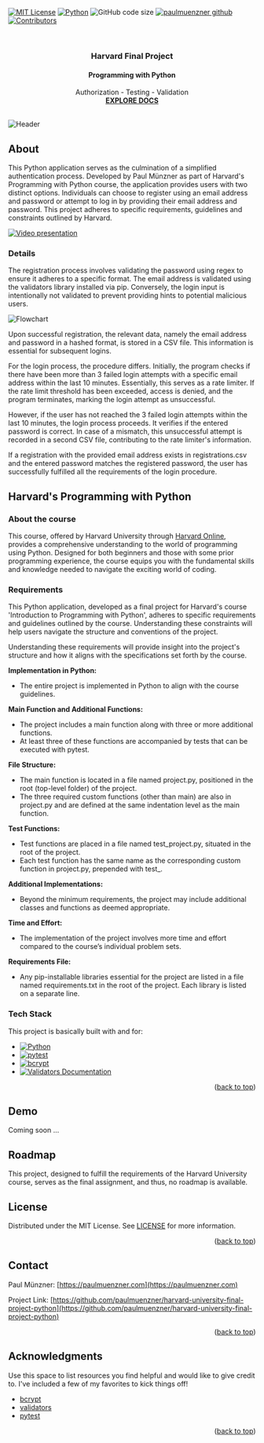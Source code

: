 <a name="readme-top"></a>



[![MIT License][license-shield]][license-url]
[![Python](https://img.shields.io/badge/Python-3.11.3-3776AB?logo=python&logoColor=white)](https://www.python.org/)
![GitHub code size](https://img.shields.io/github/languages/code-size/paulmuenzner/harvard-university-final-project-python) 
[![paulmuenzner github][github-shield]][github-url] 
[![Contributors][contributors-shield]][contributors-url]


<!-- PROJECT LOGO -->
<br />
<div align="center">
  <h3 align="center">Harvard Final Project</h3>
  <h4 align="center">Programming with Python</h4>

  <p align="center">
    Authorization - Testing - Validation
    <br />
    <a href="#about"><strong>EXPLORE DOCS</strong></a>
    <br />
    <br />
  </p>
</div>

![Header](assets/harvard-python-final-project-paul-muenzner.png)


<!-- ABOUT THE FINAL PROJECT -->
## About

This Python application serves as the culmination of a simplified authentication process. Developed by Paul Münzner as part of Harvard's Programming with Python course, the application provides users with two distinct options. Individuals can choose to register using an email address and password or attempt to log in by providing their email address and password. This project adheres to specific requirements, guidelines and constraints outlined by Harvard.

[![Video presentation](https://img.youtube.com/vi/gy8zwpGeDAU/0.jpg)](https://www.youtube.com/watch?v=gy8zwpGeDAU)


### Details
The registration process involves validating the password using regex to ensure it adheres to a specific format. The email address is validated using the validators library installed via pip. Conversely, the login input is intentionally not validated to prevent providing hints to potential malicious users.

![Flowchart](assets/cs50-flowchart-paul-muenzner.png)

Upon successful registration, the relevant data, namely the email address and password in a hashed format, is stored in a CSV file. This information is essential for subsequent logins.

For the login process, the procedure differs. Initially, the program checks if there have been more than 3 failed login attempts with a specific email address within the last 10 minutes. Essentially, this serves as a rate limiter. If the rate limit threshold has been exceeded, access is denied, and the program terminates, marking the login attempt as unsuccessful.

However, if the user has not reached the 3 failed login attempts within the last 10 minutes, the login process proceeds. It verifies if the entered password is correct. In case of a mismatch, this unsuccessful attempt is recorded in a second CSV file, contributing to the rate limiter's information.

If a registration with the provided email address exists in registrations.csv and the entered password matches the registered password, the user has successfully fulfilled all the requirements of the login procedure.

## Harvard's Programming with Python

### About the course

This course, offered by Harvard University through [Harvard Online](https://www.harvardonline.harvard.edu/course/cs50s-introduction-programming-python), provides a comprehensive understanding to the world of programming using Python. Designed for both beginners and those with some prior programming experience, the course equips you with the fundamental skills and knowledge needed to navigate the exciting world of coding.


### Requirements

This Python application, developed as a final project for Harvard's course 'Introduction to Programming with Python', adheres to specific requirements and guidelines outlined by the course. Understanding these constraints will help users navigate the structure and conventions of the project. 

Understanding these requirements will provide insight into the project's structure and how it aligns with the specifications set forth by the course.

**Implementation in Python:**
-   The entire project is implemented in Python to align with the course guidelines.

**Main Function and Additional Functions:**
-   The project includes a main function along with three or more additional functions.
-   At least three of these functions are accompanied by tests that can be executed with pytest.

**File Structure:**
-   The main function is located in a file named project.py, positioned in the root (top-level folder) of the project.
-   The three required custom functions (other than main) are also in project.py and are defined at the same indentation level as the main function.

**Test Functions:**
-   Test functions are placed in a file named test_project.py, situated in the root of the project.
-   Each test function has the same name as the corresponding custom function in project.py, prepended with test_.

**Additional Implementations:**
-   Beyond the minimum requirements, the project may include additional classes and functions as deemed appropriate.

**Time and Effort:**
-   The implementation of the project involves more time and effort compared to the course’s individual problem sets.

**Requirements File:**
-   Any pip-installable libraries essential for the project are listed in a file named requirements.txt in the root of the project. Each library is listed on a separate line.


### Tech Stack <a name="tech-stack"></a>

This project is basically built with and for:

*   [![Python](https://img.shields.io/badge/Python-3.11.3-3776AB?logo=python&logoColor=white)](https://www.python.org/)
*   [![pytest](https://img.shields.io/pypi/v/pytest?label=pytest&logo=pytest)](https://pytest.org/)
*   [![bcrypt](https://img.shields.io/pypi/v/bcrypt?label=bcrypt&logo=bcrypt)](https://pypi.org/project/bcrypt/)
*   [![Validators Documentation](https://img.shields.io/badge/Python-Validators-3776AB)](https://validators.readthedocs.io/en/latest/)



<p align="right">(<a href="#readme-top">back to top</a>)</p>


<!-- GETTING STARTED -->
## Demo
Coming soon ...


<!-- ROADMAP -->
## Roadmap

This project, designed to fulfill the requirements of the Harvard University course, serves as the final assignment, and thus, no roadmap is available.

<!-- LICENSE -->
## License

Distributed under the MIT License. See [LICENSE](LICENSE.txt) for more information.

<p align="right">(<a href="#readme-top">back to top</a>)</p>



<!-- CONTACT -->
## Contact

Paul Münzner: [https://paulmuenzner.com](https://paulmuenzner.com) 

Project Link: [https://github.com/paulmuenzner/harvard-university-final-project-python](https://github.com/paulmuenzner/harvard-university-final-project-python)

<p align="right">(<a href="#readme-top">back to top</a>)</p>



<!-- ACKNOWLEDGMENTS -->
## Acknowledgments

Use this space to list resources you find helpful and would like to give credit to. I've included a few of my favorites to kick things off!

*   [bcrypt](https://pypi.org/project/bcrypt/)
*   [validators](https://validators.readthedocs.io/en/latest/)
*   [pytest](https://docs.pytest.org/en/8.0.x/)


<p align="right">(<a href="#readme-top">back to top</a>)</p>



<!-- MARKDOWN LINKS & IMAGES -->
<!-- https://www.markdownguide.org/basic-syntax/#reference-style-links -->
[github-shield]: https://img.shields.io/badge/paulmuenzner-black.svg?logo=github&logoColor=ffffff&colorB=000000
[github-url]: https://github.com/paulmuenzner
[contributors-shield]: https://img.shields.io/github/contributors/paulmuenzner/harvard-university-final-project-python.svg
[contributors-url]: https://github.com/paulmuenzner/harvard-university-final-project-python/graphs/contributors
[issues-shield]: https://img.shields.io/github/issues/paulmuenzner/harvard-university-final-project-python.svg
[issues-url]: https://github.com/paulmuenzner/harvard-university-final-project-python/issues
[license-shield]: https://img.shields.io/badge/license-MIT-orange.svg?colorB=FF5733
[license-url]: https://github.com/paulmuenzner/harvard-university-final-project-python/blob/master/LICENSE.txt
